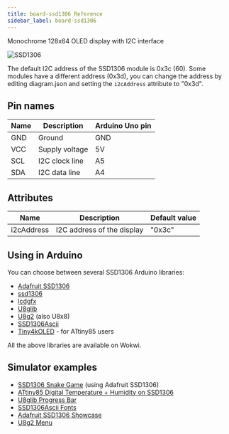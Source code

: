 ```yaml
---
title: board-ssd1306 Reference
sidebar_label: board-ssd1306
---
```


Monochrome 128x64 OLED display with I2C interface

![SSD1306](https://raw.githubusercontent.com/wokwi/wokwi-boards/main/boards/ssd1306/board.svg)

The default I2C address of the SSD1306 module is 0x3c (60). Some modules have a different address (0x3d), you can change the address by editing diagram.json and setting the `i2cAddress` attribute to "0x3d".

## Pin names

| Name | Description    | Arduino Uno pin |
| ---- | -------------- | --------------- |
| GND  | Ground         | GND             |
| VCC  | Supply voltage | 5V              |
| SCL  | I2C clock line | A5              |
| SDA  | I2C data line  | A4              |

## Attributes

| Name       | Description                | Default value |
| ---------- | -------------------------- | ------------- |
| i2cAddress | I2C address of the display | "0x3c"        |

## Using in Arduino

You can choose between several SSD1306 Arduino libraries:

- [Adafruit SSD1306](https://wokwi.com/projects/344892392214626898)
- [ssd1306](https://wokwi.com/projects/344894074741850707)
- [lcdgfx](https://github.com/lexus2k/lcdgfx)
- [U8glib](https://github.com/olikraus/u8glib)
- [U8g2](https://github.com/olikraus/u8g2) (also U8x8)
- [SSD1306Ascii](https://github.com/greiman/SSD1306Ascii)
- [Tiny4kOLED](https://www.arduino.cc/reference/en/libraries/tiny4koled/) - for ATtiny85 users

All the above libraries are available on Wokwi.

## Simulator examples

- [SSD1306 Snake Game](https://wokwi.com/projects/296135008348799496) (using Adafruit SSD1306)
- [ATtiny85 Digital Temperature + Humidity on SSD1306](https://wokwi.com/projects/292900020514980360)
- [U8glib Progress Bar](https://wokwi.com/projects/300867986768527882)
- [SSD1306Ascii Fonts](https://wokwi.com/projects/291197274604700168)
- [Adafruit SSD1306 Showcase](https://wokwi.com/projects/344892392214626898)
- [U8g2 Menu](https://wokwi.com/projects/291572875238834696)
